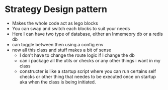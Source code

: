# Strategy Design pattern

- Makes the whole code act as lego blocks
- You can swap and switch each blocks to suit your needs
- Here I can have two type of database, either an Inmemeory db or a redis db
- can toggle between then using a config env
- now all this class and stuff makes a bit of sense
    - I don't have to change the route logic if I change the db
    - can i package all the utils or checks or any other things i want in my class
    - constructer is like a startup script where you can run certains self checks or other thing that needes to be executed once on startup aka when the class is being initiated.